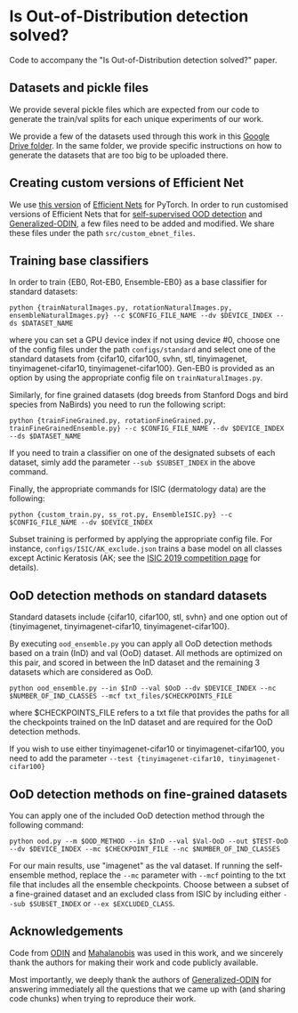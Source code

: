 # Is Out-of-Distribution detection solved?

Code to accompany the "Is Out-of-Distribution detection solved?" paper. 

## Datasets and pickle files

We provide several pickle files which are expected from our code to generate the train/val splits for each unique experiments of our work.

We provide a few of the datasets used through this work in this [Google Drive folder](https://drive.google.com/drive/folders/1vX7cD33jI\_vsIgBw-05Mshju5HyK51Rm?usp=sharing). In the same folder, we provide specific instructions on how to generate the datasets that are too big to be uploaded there. 

## Creating custom versions of Efficient Net

We use [this version](https://github.com/lukemelas/EfficientNet-PyTorch) of [Efficient Nets](https://arxiv.org/abs/1905.11946) for PyTorch. In order to run customised versions of Efficient Nets that for [self-supervised OOD detection](https://arxiv.org/pdf/1906.12340.pdf) and [Generalized-ODIN](https://arxiv.org/abs/2002.11297), a few files need to be added and modified. We share these files under the path `src/custom_ebnet_files`.

## Training base classifiers

In order to train {EB0, Rot-EB0, Ensemble-EB0} as a base classifier for standard datasets:

```python {trainNaturalImages.py, rotationNaturalImages.py, ensembleNaturalImages.py} --c $CONFIG_FILE_NAME --dv $DEVICE_INDEX --ds $DATASET_NAME```

where you can set a GPU device index if not using device #0, choose one of the config files under the path `configs/standard` and select one of the standard datasets from {cifar10, cifar100, svhn, stl, tinyimagenet, tinyimagenet-cifar10, tinyimagenet-cifar100}. Gen-EB0 is provided as an option by using the appropriate config file on `trainNaturalImages.py`.

Similarly, for fine grained datasets (dog breeds from Stanford Dogs and bird species from NaBirds) you need to run the following script:

```python {trainFineGrained.py, rotationFineGrained.py, trainFineGrainedEnsemble.py} --c $CONFIG_FILE_NAME --dv $DEVICE_INDEX --ds $DATASET_NAME```

If you need to train a classifier on one of the designated subsets of each dataset, simly add the parameter `--sub $SUBSET_INDEX` in the above command. 

Finally, the appropriate commands for ISIC (dermatology data) are the following:

```python {custom_train.py, ss_rot.py, EnsembleISIC.py} --c $CONFIG_FILE_NAME --dv $DEVICE_INDEX```

Subset training is performed by applying the appropriate config file. For instance, `configs/ISIC/AK_exclude.json` trains a base model on all classes except Actinic Keratosis (AK; see the [ISIC 2019 competition page](https://challenge2019.isic-archive.com) for details).

## OoD detection methods on standard datasets

Standard datasets include {cifar10, cifar100, stl, svhn} and one option out of {tinyimagenet, tinyimagenet-cifar10, tinyimagenet-cifar100}.

By executing `ood_ensemble.py` you can apply all OoD detection methods based on a train (InD) and val (OoD) dataset. All methods are optimized on this pair, and scored in between the InD dataset and the remaining 3 datasets which are considered as OoD.

```python ood_ensemble.py --in $InD --val $OoD --dv $DEVICE_INDEX --nc $NUMBER_OF_IND_CLASSES --mcf txt_files/$CHECKPOINTS_FILE```  

where $CHECKPOINTS_FILE refers to a txt file that provides the paths for all the checkpoints trained on the InD dataset and are required for the OoD detection methods. 

If you wish to use either tinyimagenet-cifar10 or tinyimagenet-cifar100, you need to add the parameter `--test {tinyimagenet-cifar10, tinyimagenet-cifar100}`

## OoD detection methods on fine-grained datasets

You can apply one of the included OoD detection method through the following command:

```python ood.py --m $OOD_METHOD --in $InD --val $Val-OoD --out $TEST-OoD --dv $DEVICE_INDEX --mc $CHECKPOINT_FILE --nc $NUMBER_OF_IND_CLASSES```

For our main results, use "imagenet" as the val dataset. If running the self-ensemble method, replace the `--mc` parameter with `--mcf` pointing to the txt file that includes all the ensemble checkpoints. Choose between a subset of a fine-grained dataset and an excluded class from ISIC by including either `--sub $SUBSET_INDEX` or `--ex $EXCLUDED_CLASS`. 

## Acknowledgements

Code from [ODIN](https://github.com/facebookresearch/odin) and [Mahalanobis](https://github.com/pokaxpoka/deep_Mahalanobis_detector/) was used in this work, and we sincerely thank the authors for making their work and code publicly available.

Most importantly, we deeply thank the authors of [Generalized-ODIN](https://arxiv.org/abs/2002.11297) for answering immediately all the questions that we came up with (and sharing code chunks) when trying to reproduce their work.